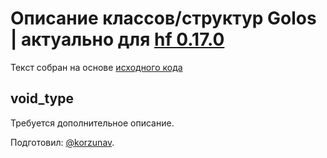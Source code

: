 # Описание классов/структур Golos | актуально для [hf 0.17.0](https://github.com/GolosChain/golos/releases/tag/v0.17.0)
Текст собран на основе [исходного кода](https://github.com/GolosChain/golos/tree/master/plugins/json_rpc/include/golos/plugins/json_rpc/utility.hpp)

## void_type


Требуется дополнительное описание.

Подготовил: [@korzunav](https://golos.io/@korzunav).

